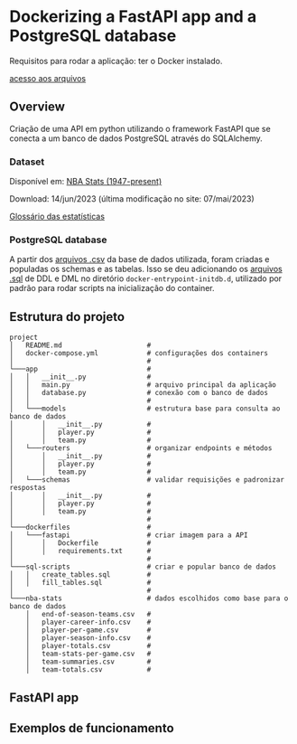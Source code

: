 # Dockerizing a FastAPI app and a PostgreSQL database

Requisitos para rodar a aplicação: ter o Docker instalado.

[acesso aos arquivos](https://github.com/peuvitor/fastapi-docker)

## Overview

Criação de uma API em python utilizando o framework FastAPI que se conecta a um banco de dados PostgreSQL através do SQLAlchemy.

### Dataset

Disponível em: [NBA Stats (1947-present)](https://www.kaggle.com/datasets/sumitrodatta/nba-aba-baa-stats)

Download: 14/jun/2023 (última modificação no site: 07/mai/2023)

[Glossário das estatísticas](https://www.basketball-reference.com/about/glossary.html)

### PostgreSQL database

A partir dos [arquivos .csv](https://github.com/peuvitor/fastapi-docker/tree/main/nba-stats) da base de dados utilizada, foram criadas e populadas os schemas e as tabelas. Isso se deu adicionando os [arquivos .sql](https://github.com/peuvitor/fastapi-docker/tree/main/sql-scripts) de DDL e DML no diretório `docker-entrypoint-initdb.d`, utilizado por padrão para rodar scripts na inicialização do container.

## Estrutura do projeto

```                                             
project
│   README.md                     #
│   docker-compose.yml            # configurações dos containers
│                                 #
└───app                           #
│   │   __init__.py               #
│   │   main.py                   # arquivo principal da aplicação
│   │   database.py               # conexão com o banco de dados
│   │                             #
│   └───models                    # estrutura base para consulta ao banco de dados
│       │   __init__.py           #
│       │   player.py             #
│       │   team.py               #
│   └───routers                   # organizar endpoints e métodos
│       │   __init__.py           #
│       │   player.py             #
│       │   team.py               #
│   └───schemas                   # validar requisições e padronizar respostas
│       │   __init__.py           #
│       │   player.py             #
│       │   team.py               #
│                                 #
└───dockerfiles                   #
│   └───fastapi                   # criar imagem para a API
│       │   Dockerfile            #
│       │   requirements.txt      #
│                                 #
└───sql-scripts                   # criar e popular banco de dados
│   │   create_tables.sql         #
│   │   fill_tables.sql           #
│                                 #
└───nba-stats                     # dados escolhidos como base para o banco de dados
    │   end-of-season-teams.csv   #             
    │   player-career-info.csv    #
    │   player-per-game.csv       #
    │   player-season-info.csv    #
    │   player-totals.csv         #
    │   team-stats-per-game.csv   #
    │   team-summaries.csv        #
    │   team-totals.csv           #
```

## FastAPI app



## Exemplos de funcionamento